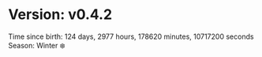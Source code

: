 # Version: v0.4.2
Time since birth: 124 days, 2977 hours, 178620 minutes, 10717200 seconds
Season: Winter ❄️
